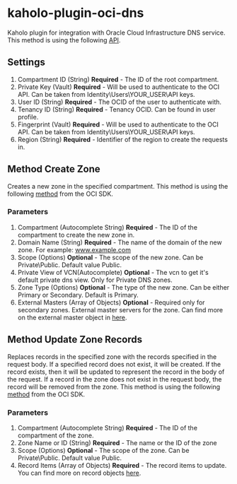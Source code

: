 # kaholo-plugin-oci-dns
Kaholo plugin for integration with Oracle Cloud Infrastructure DNS service. This method is using the following [API](https://docs.oracle.com/en-us/iaas/api/#/en/dns/20180115/).

## Settings
1. Compartment ID (String) **Required** - The ID of the root compartment.
2. Private Key (Vault) **Required** - Will be used to authenticate to the OCI API. Can be taken from Identity\Users\YOUR_USER\API keys.
3. User ID (String) **Required** - The OCID of the user to authenticate with.
4. Tenancy ID (String) **Required** - Tenancy OCID. Can be found in user profile.
5. Fingerprint (Vault) **Required** -  Will be used to authenticate to the OCI API. Can be taken from Identity\Users\YOUR_USER\API keys.
6. Region (String) **Required** - Identifier of the region to create the requests in. 

## Method Create Zone
Creates a new zone in the specified compartment. This method is using the following [method](https://docs.oracle.com/en-us/iaas/api/#/en/dns/20180115/Zone/CreateZone) from the OCI SDK.

### Parameters
1. Compartment (Autocomplete String) **Required** - The ID of the compartment to create the new zone in.
2. Domain Name (String) **Required** - The name of the domain of the new zone. For example: www.example.com
3. Scope (Options) **Optional** - The scope of the new zone. Can be Private\Public. Default value Public.
4. Private View of VCN(Autocomplete) **Optional** - The vcn to get it's default private dns view. Only for Private DNS zones. 
4. Zone Type (Options) **Optional** - The type of the new zone. Can be either Primary or Secondary. Default is Primary.
6. External Masters (Array of Objects) **Optional** - Required only for secondary zones. External master servers for the zone.
Can find more on the external master object in [here](https://docs.oracle.com/en-us/iaas/api/#/en/dns/20180115/datatypes/ExternalMaster).

## Method Update Zone Records
Replaces records in the specified zone with the records specified in the request body. If a specified record does not exist, it will be created. If the record exists, then it will be updated to represent the record in the body of the request. If a record in the zone does not exist in the request body, the record will be removed from the zone. This method is using the following [method](https://docs.oracle.com/en-us/iaas/api/#/en/dns/20180115/Records/UpdateZoneRecords) from the OCI SDK.

### Parameters
1. Compartment (Autocomplete String) **Required** - The ID of the compartment of the zone.
2. Zone Name or ID (String) **Required** - The name or the ID of the zone
3. Scope (Options) **Optional** - The scope of the zone. Can be Private\Public. Default value Public.
4. Record Items (Array of Objects) **Required** - The record items to update. You can find more on record objects [here](https://docs.oracle.com/en-us/iaas/api/#/en/dns/20180115/datatypes/RecordDetails).

